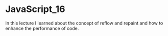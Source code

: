 # JavaScript_16
In this lecture I learned about the concept of reflow and repaint and how to enhance the performance of code.
